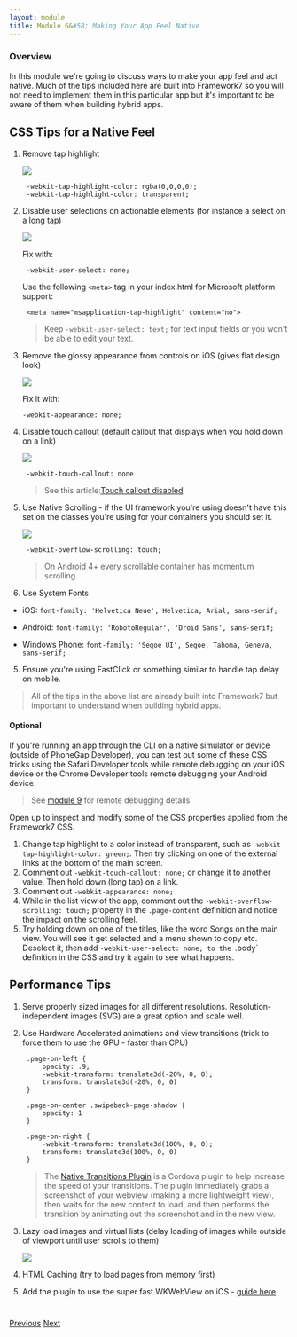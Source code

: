 ```yaml
---
layout: module
title: Module 6&#58; Making Your App Feel Native
---
```


### Overview
In this module we're going to discuss ways to make your app feel and act native. Much of the tips included here are built into Framework7 so you
will not need to implement them in this particular app but it's important to be aware of them when building hybrid apps. 

## CSS Tips for a Native Feel
1. Remove tap highlight 

    <img class="screenshot-full" src="images/tap-highlight-issue.png"/>
        
        -webkit-tap-highlight-color: rgba(0,0,0,0);
        -webkit-tap-highlight-color: transparent;

1. Disable user selections on actionable elements (for instance a select on a long tap)

    <img class="screenshot-full" src="images/text-select-issue.png"/>
    
    Fix with:
	    
	    -webkit-user-select: none;		 

    Use the following `<meta>` tag in your index.html for Microsoft platform support:
  		  
        <meta name="msapplication-tap-highlight" content="no">
		
   >Keep `-webkit-user-select: text;` for text input fields or you won't be able to edit your text.

1. Remove the glossy appearance from controls on iOS (gives flat design look)   
   
   <img class="screenshot-full" src="images/glossy-appearance-issue.png"/>
  
   Fix it with:
      
      `-webkit-appearance: none;` 
             	   
      	   
3. Disable touch callout (default callout that displays when you hold down on a link)
   
   <img class="screenshot-full" src="images/callout-issue.png"/>
 
        -webkit-touch-callout: none
        
   >See this article:[Touch callout disabled](http://phonegap-tips.com/articles/essential-phonegap-css-webkit-touch-callout.html)

3. Use Native Scrolling - if the UI framework you're using doesn't have this set on the classes you're using for your containers you should
 set it. 
   
    <img class="screenshot-full" src="images/native-scroll-fix.png"/>

        -webkit-overflow-scrolling: touch; 
        
   >On Android 4+ every scrollable container has momentum scrolling.
      
 4. Use System Fonts
 
  - iOS: `font-family: 'Helvetica Neue', Helvetica, Arial, sans-serif;`
 
  - Android: `font-family: 'RobotoRegular', 'Droid Sans', sans-serif;`
 
  - Windows Phone: `font-family: 'Segoe UI', Segoe, Tahoma, Geneva, sans-serif;`    

5. Ensure you're using FastClick or something similar to handle tap delay on mobile. 

>All of the tips in the above list are already built into Framework7 but important to understand when building hybrid apps.   

#### Optional
If you're running an app through the CLI on a native simulator or device (outside of PhoneGap Developer), you can test out some of these CSS tricks
 using the Safari Developer tools while remote debugging on your iOS device or the Chrome Developer tools remote debugging your Android device. 
 
>See [module 9](http://hollyschinsky.github.io/spotify-browser/module9.html) for remote debugging details 
 
Open up to inspect and modify some of the CSS properties applied from the Framework7 CSS.
 
1. Change tap highlight to a color instead of transparent, such as `-webkit-tap-highlight-color: green;`. Then try clicking on one of the external links at the bottom of the main screen.
2. Comment out `-webkit-touch-callout: none;` or change it to another value. Then hold down (long tap) on a link.
3. Comment out `-webkit-appearance: none;` 
4. While in the list view of the app, comment out the `-webkit-overflow-scrolling: touch;` property in the `.page-content` definition and notice the
 impact on the scrolling feel. 
5. Try holding down on one of the titles, like the word Songs on the main view. You will see it get selected and a menu shown to copy etc. Deselect it, 
then add `-webkit-user-select: none; to the `.body` definition in the CSS and try it again to see what happens.

## Performance Tips

1. Serve properly sized images for all different resolutions. Resolution-independent images (SVG) are a great option and scale well.
    
2. Use Hardware Accelerated animations and view transitions (trick to force them to use the GPU - faster than CPU)

        .page-on-left {
            opacity: .9;
            -webkit-transform: translate3d(-20%, 0, 0);
            transform: translate3d(-20%, 0, 0)
        }
    
        .page-on-center .swipeback-page-shadow {
            opacity: 1
        }
        
        .page-on-right {
            -webkit-transform: translate3d(100%, 0, 0);
            transform: translate3d(100%, 0, 0)
        }


   >The [Native Transitions Plugin](http://plugins.telerik.com/cordova/plugin/native-page-transitions) is a Cordova plugin to help increase the speed of your transitions.  The plugin immediately grabs a screenshot 
   of your webview (making a more lightweight view), then waits for the new content to load, and then performs the transition by animating out the 
   screenshot and in the new view.

3. Lazy load images and virtual lists (delay loading of images while outside of viewport until user scrolls to them)

    <img class="screenshot-full" src="images/lazy-load.png"/>

4. HTML Caching (try to load pages from memory first) 
  
5. Add the plugin to use the super fast WKWebView on iOS - [guide here](http://devgirl.org/2016/01/11/a-faster-hybrid-app-for-the-new-year/)

<div class="row" style="margin-top:40px;">
<div class="col-sm-12">
<a href="module5.html" class="btn btn-default"><i class="glyphicon glyphicon-chevron-left"></i> Previous</a>
<a href="module7.html" class="btn btn-default pull-right">Next <i class="glyphicon
glyphicon-chevron-right"></i></a>
</div>
</div>
